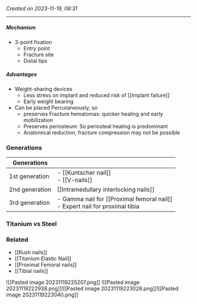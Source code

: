 *Created on 2023-11-19, 08:31* 

---
##### Mechanism
- 3-point fixation
	- Entry point
	- Fracture site
	- Distal tips 
##### Advantages
- Weight-sharing devices
	- Less stress on implant and reduced risk of [[Implant failure]] 
	- Early weight bearing 
- Can be placed Percutaneously, so 
	- preserves Fracture hematomas: quicker healing and early mobilization
	- Preserves periosteum: So periosteal healing is predominant 
	- Anatomical reduction, fracture compression may not be possible 

### Generations

| Generations    |                                                                                |
| -------------- | ------------------------------------------------------------------------------ |
| 1st generation | - [[Kuntscher nail]]<br>- [[V-nails]]                                          |
| 2nd generation | [[Intramedullary interlocking nails]]                                          |
| 3rd generation | - Gamma nail for [[Proximal femoral nail]]<br>- Expert nail for proximal tibia |

### Titanium vs Steel 

### Related
- [[Rush nails]] 
- [[Titanium Elastic Nail]] 
- [[Proximal Femoral nails]] 
- [[Tibial nails]] 

![[Pasted image 20231119225207.png]]
![[Pasted image 20231119222938.png]]![[Pasted image 20231119223028.png]]![[Pasted image 20231119223040.png]]